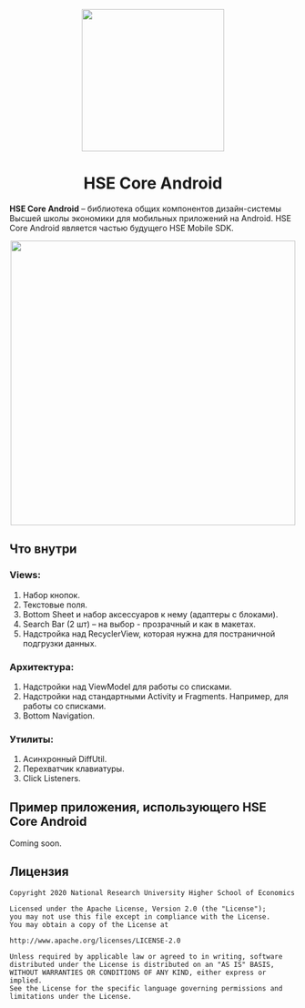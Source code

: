 <p align="center">
  <a href="https://baseweb.design">
    <img width="250px" src="https://s3.hseapp.ru/media/hsecore/hse-digital-logo-light/image-1582238921120.svg">
  </a>
</p>

<h1 align="center">HSE Core Android</h1>


**HSE Core Android** – библиотека общих компонентов дизайн-системы Высшей школы экономики для мобильных приложений на Android. HSE Core Android является частью будущего HSE Mobile SDK.

<p align="center">
  <a href="https://www.hse.ru/web/mobile/">
    <img width="500px" src="https://s3.hseapp.ru/media/hsecore/promo_1/image-1582238717260.png">
  </a>
</p>

## Что внутри

### Views:
1. Набор кнопок.
2. Текстовые поля.
3. Bottom Sheet и набор аксессуаров к нему (адаптеры с блоками).
4. Search Bar (2 шт) – на выбор - прозрачный и как в макетах.
5. Надстройка над RecyclerView, которая нужна для постраничной подгрузки данных.

### Архитектура:
1. Надстройки над ViewModel для работы со списками.
2. Надстройки над стандартными Activity и Fragments. Например, для работы со списками.
3. Bottom Navigation.

### Утилиты:
1. Асинхронный DiffUtil.
2. Перехватчик клавиатуры.
3. Click Listeners.

## Пример приложения, использующего HSE Core Android

Coming soon.

## Лицензия
```license
Copyright 2020 National Research University Higher School of Economics

Licensed under the Apache License, Version 2.0 (the "License");
you may not use this file except in compliance with the License.
You may obtain a copy of the License at

http://www.apache.org/licenses/LICENSE-2.0

Unless required by applicable law or agreed to in writing, software
distributed under the License is distributed on an "AS IS" BASIS,
WITHOUT WARRANTIES OR CONDITIONS OF ANY KIND, either express or implied.
See the License for the specific language governing permissions and
limitations under the License.
```
